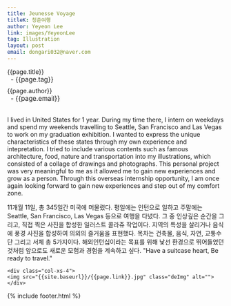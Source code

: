 ```yaml
---
title: Jeunesse Voyage
titleK: 청춘여행
author: Yeyeon Lee
link: images/YeyeonLee
tag: Illustration
layout: post
email: dongari032@naver.com
---	
```


<div class="container">

<div class="deDep">
{{page.title}}<br>
<p style="font-size:15px; margin:0px; padding:0px 0px 0px 8px; margin:0px 0px 8px 0px;">- {{page.tag}}</p>
{{page.author}}<br>
<p style="font-size:15px; margin:0px; padding:0px 0px 0px 8px;">- {{page.email}}</p>
</div>

<br>

<div class="det lato">

<!--영문-->

I lived in United States for 1 year. During my time there, I intern on weekdays and spend my weekends travelling to Seattle, San Francisco and Las Vegas to work on my graduation exhibition. I wanted to express the unique characteristics of these states through my own experience and intepretation. I tried to include various contents such as famous architecture, food, nature and transportation into my illustrations, which consisted of a collage of drawings and photographs. This personal project was very meaningful to me as it allowed me to gain new experiences and grow as a person. Through this overseas internship opportunity, I am once again looking forward to gain new experiences and step out of my comfort zone.


<!--영문-->

</div>


<div class="noto">
<!--국문-->

11개월 11일, 총 345일간 미국에 머물렀다. 평일에는 인턴으로 일하고 주말에는 Seattle, San Francisco, Las Vegas 등으로 여행을 다녔다. 그 중 인상깊은 순간을 그리고, 직접 찍은 사진을 합성한 일러스트 콜라쥬 작업이다. 지역의 특성을 살리거나 음식에 풍경 사진을 합성하여 의외의 즐거움을 표현했다. 목차는 건축물, 음식, 자연, 교통수단 그리고 서체 총 5가지이다. 해외인턴십이라는 목표를 위해 낯선 환경으로 뛰어들었던 것처럼 앞으로도 새로운 모험과 경험을 계속하고 싶다. "Have a suitcase heart, Be ready to travel."

<!--국문-->

</div>

<div class="row noto">
	
	<div class="col-xs-4">
	<img src="{{site.baseurl}}/{{page.link}}.jpg" class="deImg" alt=""></div>
	
</div>

	

</div> 

{% include footer.html %}